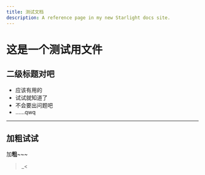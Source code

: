 ```yaml
---
title: 测试文档
description: A reference page in my new Starlight docs site.
---
```


# 这是一个测试用文件 #
## 二级标题对吧 ##
- 应该有用的
- 试试就知道了
- 不会要出问题吧
- ......qwq
--- 
## 加粗**试试** ##
加**粗**~~~
>_<